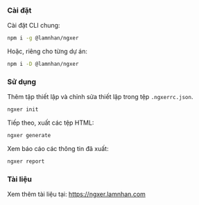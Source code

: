 ### Cài đặt

Cài đặt CLI chung:

```sh
npm i -g @lamnhan/ngxer
```

Hoặc, riêng cho từng dự án:

```sh
npm i -D @lamnhan/ngxer
```

### Sử dụng

Thêm tập thiết lập và chỉnh sửa thiết lập trong tệp `.ngxerrc.json`.

```sh
ngxer init
```

Tiếp theo, xuất các tệp HTML:

```sh
ngxer generate
```

Xem báo cáo các thông tin đã xuất:

```sh
ngxer report
```

### Tài liệu

Xem thêm tài liệu tại: <https://ngxer.lamnhan.com>

